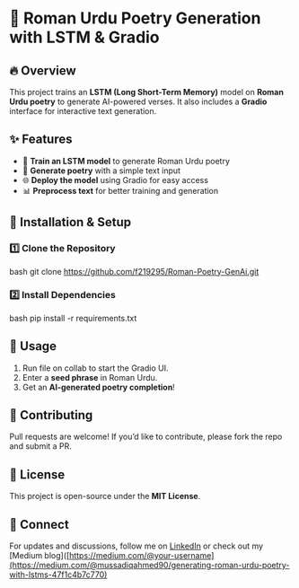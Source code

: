 
# 📜 Roman Urdu Poetry Generation with LSTM & Gradio  

## 🔥 Overview  
This project trains an **LSTM (Long Short-Term Memory)** model on **Roman Urdu poetry** to generate AI-powered verses. It also includes a **Gradio** interface for interactive text generation.  

## ✨ Features  
- 📖 **Train an LSTM model** to generate Roman Urdu poetry  
- 🎤 **Generate poetry** with a simple text input  
- 🌐 **Deploy the model** using Gradio for easy access  
- 📊 **Preprocess text** for better training and generation  

## 📌 Installation & Setup  
### 1️⃣ Clone the Repository  
bash
git clone https://github.com/f219295/Roman-Poetry-GenAi.git

### 2️⃣ Install Dependencies  
bash
pip install -r requirements.txt

## 🚀 Usage  
1. Run file on collab to start the Gradio UI.  
2. Enter a **seed phrase** in Roman Urdu.  
3. Get an **AI-generated poetry completion**!  

## 🤝 Contributing  
Pull requests are welcome! If you’d like to contribute, please fork the repo and submit a PR.  

## 📜 License  
This project is open-source under the **MIT License**.  

## 📢 Connect  
For updates and discussions, follow me on [LinkedIn](www.linkedin.com/in/ahmed-mussadiq-03444226b) or check out my [Medium blog]([https://medium.com/@your-username](https://medium.com/@mussadiqahmed90/generating-roman-urdu-poetry-with-lstms-47f1c4b7c770)


  
